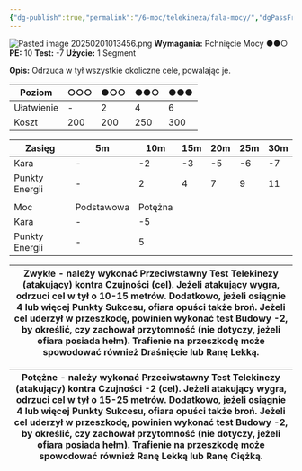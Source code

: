 ```yaml
---
{"dg-publish":true,"permalink":"/6-moc/telekineza/fala-mocy/","dgPassFrontmatter":true}
---
```


![Pasted image 20250201013456.png](/img/user/6%20Obrazy/Pasted%20image%2020250201013456.png)
**Wymagania:** Pchnięcie Mocy ●●○
**PE:** 10
**Test:** -7
**Użycie:** 1 Segment

**Opis:** Odrzuca w tył wszystkie okoliczne cele, powalając je.

| Poziom     | ○○○ | ●○○ | ●●○ | ●●● |
| ---------- | --- | --- | --- | --- |
| Ułatwienie | -   | 2   | 4   | 6   |
| Koszt      | 200 | 200 | 250 | 300 |

| Zasięg         | 5m         | 10m     | 15m | 20m | 25m | 30m |
| -------------- | ---------- | ------- | --- | --- | --- | --- |
| Kara           | -          | -2      | -3  | -5  | -6  | -7  |
| Punkty Energii | -          | 2       | 4   | 7   | 9   | 11  |
|                |            |         |     |     |     |     |
| Moc            | Podstawowa | Potężna |     |     |     |     |
| Kara           | -          | -5      |     |     |     |     |
| Punkty Energii | -          | 5       |     |     |     |     |


| **Zwykłe** - należy wykonać Przeciwstawny Test Telekinezy (atakujący) kontra Czujności (cel). Jeżeli atakujący wygra, odrzuci cel w tył o 10-15 metrów. Dodatkowo, jeżeli osiągnie 4 lub więcej Punkty Sukcesu, ofiara opuści także broń. Jeżeli cel uderzył w przeszkodę, powinien wykonać test Budowy -2, by określić, czy zachował przytomność (nie dotyczy, jeżeli ofiara posiada hełm). Trafienie na przeszkodę może spowodować również Draśnięcie lub Ranę Lekką. |
| ----------------------------------------------------------------------------------------------------------------------------------------------------------------------------------------------------------------------------------------------------------------------------------------------------------------------------------------------------------------------------------------------------------------------------------------------------------------------- |

| **Potężne** - należy wykonać Przeciwstawny Test Telekinezy (atakujący) kontra Czujności -2 (cel). Jeżeli atakujący wygra, odrzuci cel w tył o 15-25 metrów. Dodatkowo, jeżeli osiągnie 4 lub więcej Punkty Sukcesu, ofiara opuści także broń. Jeżeli cel uderzył w przeszkodę, powinien wykonać test Budowy -2, by określić, czy zachował przytomność (nie dotyczy, jeżeli ofiara posiada hełm). Trafienie na przeszkodę może spowodować również Ranę Lekką lub Ranę Ciężką. |
| ---------------------------------------------------------------------------------------------------------------------------------------------------------------------------------------------------------------------------------------------------------------------------------------------------------------------------------------------------------------------------------------------------------------------------------------------------------------------------- |
